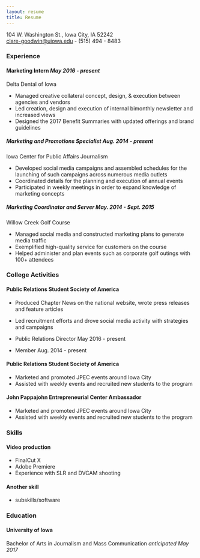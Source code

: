 ```yaml
---
layout: resume
title: Resume
---
```

104 W. Washington St., Iowa City, IA 52242  
[clare-goodwin@uiowa.edu](mailto:clare-goodwin@uiowa.edu) - (515) 494 - 8483

### Experience

#### Marketing Intern *May 2016 - present*
Delta Dental of Iowa 

* Managed creative collateral concept, design, & execution between agencies and vendors
* Led creation, design and execution of internal bimonthly newsletter and increased views
* Designed the 2017 Benefit Summaries with updated offerings and brand guidelines

##### Marketing and Promotions Specialist *Aug. 2014 - present*
Iowa Center for Public Affairs Journalism  

* Developed social media campaigns and assembled schedules for the launching of such campaigns across numerous media outlets
* Coordinated details for the planning and execution of annual events 
* Participated in weekly meetings in order to expand knowledge of marketing concepts

##### Marketing Coordinator and Server *May. 2014 - Sept. 2015*
Willow Creek Golf Course  

* Managed social media and constructed marketing plans to generate media traffic
* Exemplified high-quality service for customers on the course
* Helped administer and plan events such as corporate golf outings with 100+ attendees



### College Activities
#### Public Relations Student Society of America
* Produced Chapter News on the national website, wrote press releases and feature articles
* Led recruitment efforts and drove social media activity with strategies and campaigns 

* Public Relations Director May 2016 - present
* Member  Aug. 2014 - present

#### Public Relations Student Society of America
* Marketed and promoted JPEC events around Iowa City 
* Assisted with weekly events and recruited new students to the program

#### John Pappajohn Entrepreneurial Center Ambassador
* Marketed and promoted JPEC events around Iowa City 
* Assisted with weekly events and recruited new students to the program

### Skills
#### Video production
* FinalCut X
* Adobe Premiere
* Experience with SLR and DVCAM shooting

#### Another skill
* subskills/software

### Education
#### University of Iowa
Bachelor of Arts in Journalism and Mass Communication *anticipated May 2017* 
